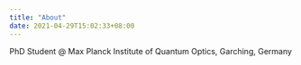 ```yaml
---
title: "About"
date: 2021-04-29T15:02:33+08:00
---
```


PhD Student @ Max Planck Institute of Quantum Optics, Garching, Germany


